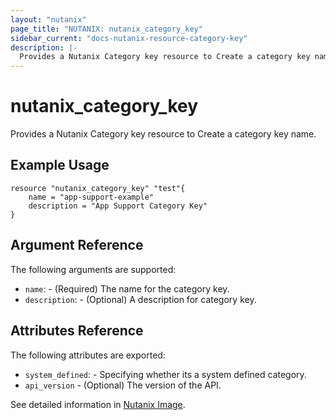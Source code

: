 ```yaml
---
layout: "nutanix"
page_title: "NUTANIX: nutanix_category_key"
sidebar_current: "docs-nutanix-resource-category-key"
description: |-
  Provides a Nutanix Category key resource to Create a category key name.
---
```


# nutanix_category_key

Provides a Nutanix Category key resource to Create a category key name.

## Example Usage

```hcl
resource "nutanix_category_key" "test"{
    name = "app-support-example"
    description = "App Support Category Key"
}
```

## Argument Reference

The following arguments are supported:

* `name`: - (Required) The name for the category key.
* `description`: - (Optional) A description for category key.

## Attributes Reference

The following attributes are exported:

* `system_defined`: - Specifying whether its a system defined category.
* `api_version` - (Optional) The version of the API.

See detailed information in [Nutanix Image](https://nutanix.github.io/Automation/experimental/swagger-redoc-sandbox/#tag/category/paths/~1categories~1{name}/get).
